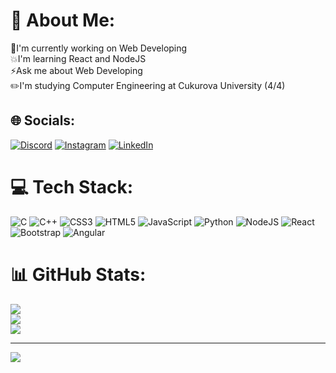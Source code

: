 # 💫 About Me:
🥷I'm currently working on Web Developing<br>💥I'm learning React and NodeJS<br>⚡Ask me about Web Developing <br>✏️I'm studying Computer Engineering at Cukurova University (4/4)


## 🌐 Socials:
[![Discord](https://img.shields.io/badge/Discord-%237289DA.svg?logo=discord&logoColor=white)](https://discord.gg/.meryjohansson) [![Instagram](https://img.shields.io/badge/Instagram-%23E4405F.svg?logo=Instagram&logoColor=white)](https://instagram.com/bayrammcinar) [![LinkedIn](https://img.shields.io/badge/LinkedIn-%230077B5.svg?logo=linkedin&logoColor=white)](https://linkedin.com/in/bayramcinar) 

# 💻 Tech Stack:
![C](https://img.shields.io/badge/c-%2300599C.svg?style=for-the-badge&logo=c&logoColor=white) ![C++](https://img.shields.io/badge/c++-%2300599C.svg?style=for-the-badge&logo=c%2B%2B&logoColor=white) ![CSS3](https://img.shields.io/badge/css3-%231572B6.svg?style=for-the-badge&logo=css3&logoColor=white) ![HTML5](https://img.shields.io/badge/html5-%23E34F26.svg?style=for-the-badge&logo=html5&logoColor=white) ![JavaScript](https://img.shields.io/badge/javascript-%23323330.svg?style=for-the-badge&logo=javascript&logoColor=%23F7DF1E) ![Python](https://img.shields.io/badge/python-3670A0?style=for-the-badge&logo=python&logoColor=ffdd54) ![NodeJS](https://img.shields.io/badge/node.js-6DA55F?style=for-the-badge&logo=node.js&logoColor=white) ![React](https://img.shields.io/badge/react-%2320232a.svg?style=for-the-badge&logo=react&logoColor=%2361DAFB) ![Bootstrap](https://img.shields.io/badge/bootstrap-%23563D7C.svg?style=for-the-badge&logo=bootstrap&logoColor=white) ![Angular](https://img.shields.io/badge/angular-%23563D7C.svg?style=for-the-badge&logo=angular&logoColor=white)
# 📊 GitHub Stats:
![](https://github-readme-stats.vercel.app/api?username=bayramcinar&theme=dark&hide_border=false&include_all_commits=true&count_private=false)<br/>
![](https://github-readme-streak-stats.herokuapp.com/?user=bayramcinar&theme=dark&hide_border=false)<br/>
![](https://github-readme-stats.vercel.app/api/top-langs/?username=bayramcinar&theme=dark&hide_border=false&include_all_commits=true&count_private=false&layout=compact)

---
[![](https://visitcount.itsvg.in/api?id=bayramcinar&icon=0&color=0)](https://visitcount.itsvg.in)
